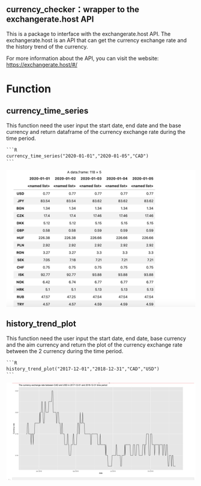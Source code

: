 ## currency_checker：wrapper to the exchangerate.host API

This is a package to interface with the exchangerate.host API. The exchangerate.host is an API that can get the currency exchange rate and the history trend of the currency. 

For more information about the API, you can visit the website: https://exchangerate.host/#/

# Function

## currency_time_series

This function need the user input the start date, end date and the base currency and return dataframe of the currency exchange rate during the time period. 

    ```R
    currency_time_series("2020-01-01","2020-01-05","CAD")
    ```
    
![Output Picture](picture/currency_time_series.jpg)

## history_trend_plot

This function need the user input the start date, end date, base currency and the aim currency and return the plot of the currency exchange rate between the 2 currency during the time period.

    ```R
    history_trend_plot("2017-12-01","2018-12-31","CAD","USD")
    ```
    
    
![Output Picture](picture/history_trend_plot.jpg)

